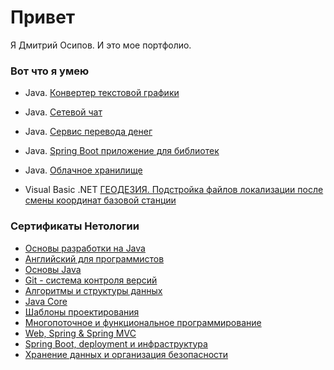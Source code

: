 # Привет
Я Дмитрий Осипов. И это мое портфолио.

### Вот что я умею

- Java. [Конвертер текстовой графики](https://github.com/dmevos/TextGraphics.git)
- Java. [Сетевой чат](https://github.com/dmevos/TH_NetworkChat.git)
- Java. [Сервис перевода денег](https://github.com/dmevos/MoneyTransfer.git)
- Java. [Spring Boot приложение для библиотек](https://github.com/dmevos/Library.git)
- Java. [Облачное хранилище](https://github.com/dmevos/CloudStorage.git)
  
- Visual Basic .NET [ГЕОДЕЗИЯ. Подстройка файлов локализации после смены координат базовой станции](https://github.com/dmevos/ReCalcBaza.git)

### Сертификаты Нетологии
- [Основы разработки на Java](https://github.com/dmevos/Cert/blob/main/00_ОсновыРазоаботкиJava.pdf)
- [Английский для программистов](https://github.com/dmevos/Cert/blob/main/01_English.pdf)
- [Основы Java](https://github.com/dmevos/Cert/blob/main/02_ОсновыJava.pdf)
- [Git - система контроля версий](https://github.com/dmevos/Cert/blob/main/03_Git.pdf)
- [Алгоритмы и структуры данных](https://github.com/dmevos/Cert/blob/main/04_Алгоритмы.pdf)
- [Java Core](https://github.com/dmevos/Cert/blob/main/05_JavaCore.pdf)
- [Шаблоны проектирования](https://github.com/dmevos/Cert/blob/main/06_Шаблоны.pdf)
- [Многопоточное и функциональное программирование](https://github.com/dmevos/Cert/blob/main/07_Многопоточн.pdf)
- [Web, Spring & Spring MVC](https://github.com/dmevos/Cert/blob/main/08_Web.pdf)
- [Spring Boot, deployment и инфраструктура](https://github.com/dmevos/Cert/blob/main/09_SpringBoot.pdf)
- [Хранение данных и организация безопасности](https://github.com/dmevos/Cert/blob/main/10_БД.pdf)
